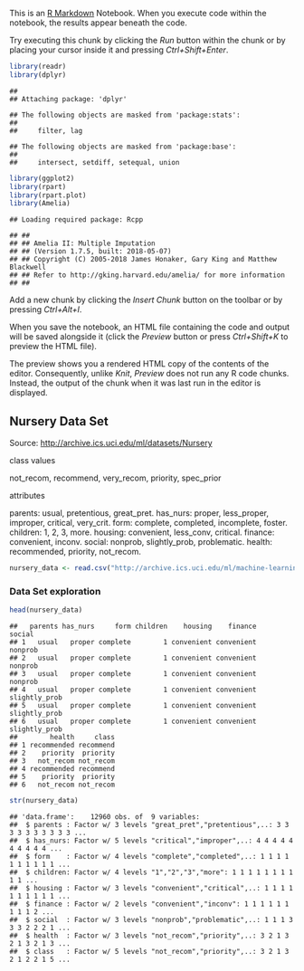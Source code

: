 This is an [R Markdown](http://rmarkdown.rstudio.com) Notebook. When you
execute code within the notebook, the results appear beneath the code.

Try executing this chunk by clicking the *Run* button within the chunk
or by placing your cursor inside it and pressing *Ctrl+Shift+Enter*.

``` r
library(readr)
library(dplyr)
```

    ## 
    ## Attaching package: 'dplyr'

    ## The following objects are masked from 'package:stats':
    ## 
    ##     filter, lag

    ## The following objects are masked from 'package:base':
    ## 
    ##     intersect, setdiff, setequal, union

``` r
library(ggplot2)
library(rpart)
library(rpart.plot)
library(Amelia)
```

    ## Loading required package: Rcpp

    ## ## 
    ## ## Amelia II: Multiple Imputation
    ## ## (Version 1.7.5, built: 2018-05-07)
    ## ## Copyright (C) 2005-2018 James Honaker, Gary King and Matthew Blackwell
    ## ## Refer to http://gking.harvard.edu/amelia/ for more information
    ## ##

Add a new chunk by clicking the *Insert Chunk* button on the toolbar or
by pressing *Ctrl+Alt+I*.

When you save the notebook, an HTML file containing the code and output
will be saved alongside it (click the *Preview* button or press
*Ctrl+Shift+K* to preview the HTML file).

The preview shows you a rendered HTML copy of the contents of the
editor. Consequently, unlike *Knit*, *Preview* does not run any R code
chunks. Instead, the output of the chunk when it was last run in the
editor is displayed.

Nursery Data Set
----------------

Source: <http://archive.ics.uci.edu/ml/datasets/Nursery>

class values

not\_recom, recommend, very\_recom, priority, spec\_prior

attributes

parents: usual, pretentious, great\_pret. has\_nurs: proper,
less\_proper, improper, critical, very\_crit. form: complete, completed,
incomplete, foster. children: 1, 2, 3, more. housing: convenient,
less\_conv, critical. finance: convenient, inconv. social: nonprob,
slightly\_prob, problematic. health: recommended, priority, not\_recom.

``` r
nursery_data <- read.csv("http://archive.ics.uci.edu/ml/machine-learning-databases/nursery/nursery.data", header = FALSE, col.names = c("parents","has_nurs","form","children","housing","finance","social","health","class"))
```

### Data Set exploration

``` r
head(nursery_data)
```

    ##   parents has_nurs     form children    housing    finance        social
    ## 1   usual   proper complete        1 convenient convenient       nonprob
    ## 2   usual   proper complete        1 convenient convenient       nonprob
    ## 3   usual   proper complete        1 convenient convenient       nonprob
    ## 4   usual   proper complete        1 convenient convenient slightly_prob
    ## 5   usual   proper complete        1 convenient convenient slightly_prob
    ## 6   usual   proper complete        1 convenient convenient slightly_prob
    ##        health     class
    ## 1 recommended recommend
    ## 2    priority  priority
    ## 3   not_recom not_recom
    ## 4 recommended recommend
    ## 5    priority  priority
    ## 6   not_recom not_recom

``` r
str(nursery_data)
```

    ## 'data.frame':    12960 obs. of  9 variables:
    ##  $ parents : Factor w/ 3 levels "great_pret","pretentious",..: 3 3 3 3 3 3 3 3 3 3 ...
    ##  $ has_nurs: Factor w/ 5 levels "critical","improper",..: 4 4 4 4 4 4 4 4 4 4 ...
    ##  $ form    : Factor w/ 4 levels "complete","completed",..: 1 1 1 1 1 1 1 1 1 1 ...
    ##  $ children: Factor w/ 4 levels "1","2","3","more": 1 1 1 1 1 1 1 1 1 1 ...
    ##  $ housing : Factor w/ 3 levels "convenient","critical",..: 1 1 1 1 1 1 1 1 1 1 ...
    ##  $ finance : Factor w/ 2 levels "convenient","inconv": 1 1 1 1 1 1 1 1 1 2 ...
    ##  $ social  : Factor w/ 3 levels "nonprob","problematic",..: 1 1 1 3 3 3 2 2 2 1 ...
    ##  $ health  : Factor w/ 3 levels "not_recom","priority",..: 3 2 1 3 2 1 3 2 1 3 ...
    ##  $ class   : Factor w/ 5 levels "not_recom","priority",..: 3 2 1 3 2 1 2 2 1 5 ...
